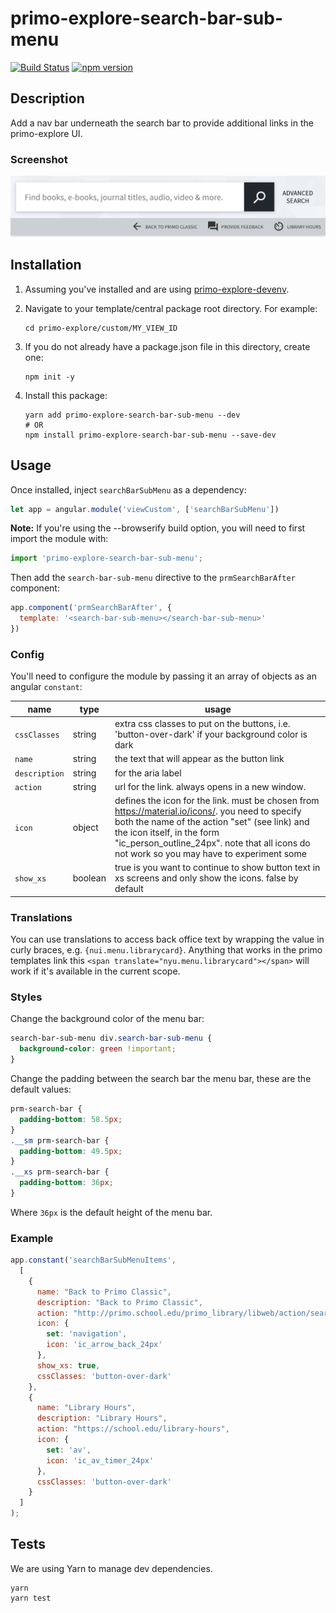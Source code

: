 # primo-explore-search-bar-sub-menu

[![Build Status](https://travis-ci.org/NYULibraries/primo-explore-search-bar-sub-menu.svg?branch=master)](https://travis-ci.org/NYULibraries/primo-explore-search-bar-sub-menu)
[![npm version](https://img.shields.io/npm/v/primo-explore-search-bar-sub-menu.svg)](https://www.npmjs.com/package/primo-explore-search-bar-sub-menu)

## Description

Add a nav bar underneath the search bar to provide additional links in the primo-explore UI.

### Screenshot

![screenshot](screenshot.png)

## Installation

1. Assuming you've installed and are using [primo-explore-devenv](https://github.com/ExLibrisGroup/primo-explore-devenv).

2. Navigate to your template/central package root directory. For example:
    ```
    cd primo-explore/custom/MY_VIEW_ID
    ```
3. If you do not already have a package.json file in this directory, create one:
    ```
    npm init -y
    ```
4. Install this package:
    ```
    yarn add primo-explore-search-bar-sub-menu --dev
    # OR
    npm install primo-explore-search-bar-sub-menu --save-dev
    ```

## Usage

Once installed, inject `searchBarSubMenu` as a dependency:

```js
let app = angular.module('viewCustom', ['searchBarSubMenu'])
```

**Note:** If you're using the --browserify build option, you will need to first import the module with:

```js
import 'primo-explore-search-bar-sub-menu';
```

Then add the `search-bar-sub-menu` directive to the `prmSearchBarAfter` component:

```js
app.component('prmSearchBarAfter', {
  template: '<search-bar-sub-menu></search-bar-sub-menu>'
})
```

### Config

You'll need to configure the module by passing it an array of objects as an angular `constant`:

| name | type | usage |
|------|-------------|--------|
| `cssClasses` | string | extra css classes to put on the buttons, i.e. 'button-over-dark' if your background color is dark |
| `name` | string | the text that will appear as the button link |
| `description` | string | for the aria label |
| `action` | string | url for the link. always opens in a new window. |
| `icon` | object | defines the icon for the link. must be chosen from <https://material.io/icons/>. you need to specify both the name of the action "set" (see link) and the icon itself, in the form "ic_person_outline_24px". note that all icons do not work so you may have to experiment some |
| `show_xs` | boolean | true is you want to continue to show button text in xs screens and only show the icons. false by default |

### Translations

You can use translations to access back office text by wrapping the value in curly braces, e.g. `{nui.menu.librarycard}`. Anything that works in the primo templates link this `<span translate="nyu.menu.librarycard"></span>` will work if it's available in the current scope.

### Styles

Change the background color of the menu bar:

```css
search-bar-sub-menu div.search-bar-sub-menu {
  background-color: green !important;
}
```

Change the padding between the search bar the menu bar, these are the default values:

```css
prm-search-bar {
  padding-bottom: 58.5px;
}
.__sm prm-search-bar {
  padding-bottom: 49.5px;
}
.__xs prm-search-bar {
  padding-bottom: 36px;
}
```

Where `36px` is the default height of the menu bar.

### Example

```js
app.constant('searchBarSubMenuItems',
  [
    {
      name: "Back to Primo Classic",
      description: "Back to Primo Classic",
      action: "http://primo.school.edu/primo_library/libweb/action/search.do?vid=" + viewName,
      icon: {
        set: 'navigation',
        icon: 'ic_arrow_back_24px'
      },
      show_xs: true,
      cssClasses: 'button-over-dark'
    },
    {
      name: "Library Hours",
      description: "Library Hours",
      action: "https://school.edu/library-hours",
      icon: {
        set: 'av',
        icon: 'ic_av_timer_24px'
      },
      cssClasses: 'button-over-dark'
    }
  ]
);

```

## Tests

We are using Yarn to manage dev dependencies.

```
yarn
yarn test
```
